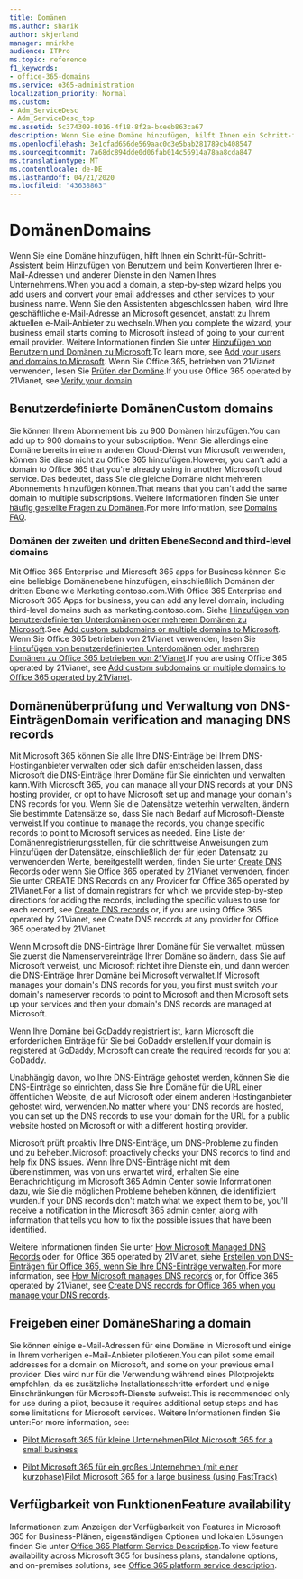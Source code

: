 ```yaml
---
title: Domänen
ms.author: sharik
author: skjerland
manager: mnirkhe
audience: ITPro
ms.topic: reference
f1_keywords:
- office-365-domains
ms.service: o365-administration
localization_priority: Normal
ms.custom:
- Adm_ServiceDesc
- Adm_ServiceDesc_top
ms.assetid: 5c374309-8016-4f18-8f2a-bceeb863ca67
description: Wenn Sie eine Domäne hinzufügen, hilft Ihnen ein Schritt-für-Schritt-Assistent beim Hinzufügen von Benutzern und beim Konvertieren Ihrer e-Mail-Adressen und anderer Dienste in den Namen Ihres Unternehmens. Wenn Sie den Assistenten abgeschlossen haben, wird Ihre geschäftliche e-Mail-Adresse an Microsoft gesendet, anstatt zu Ihrem aktuellen e-Mail-Anbieter zu wechseln. Weitere Informationen finden Sie unter Hinzufügen von Benutzern und Domänen zu Microsoft. Wenn Sie Office 365, betrieben von 21Vianet verwenden, lesen Sie Prüfen der Domäne.
ms.openlocfilehash: 3e1cfad656de569aac0d3e5bab281789cb408547
ms.sourcegitcommit: 7a68dc894dde0d06fab014c56914a78aa8cda847
ms.translationtype: MT
ms.contentlocale: de-DE
ms.lasthandoff: 04/21/2020
ms.locfileid: "43638863"
---
```

# <a name="domains"></a><span data-ttu-id="9db48-106">Domänen</span><span class="sxs-lookup"><span data-stu-id="9db48-106">Domains</span></span>

<span data-ttu-id="9db48-107">Wenn Sie eine Domäne hinzufügen, hilft Ihnen ein Schritt-für-Schritt-Assistent beim Hinzufügen von Benutzern und beim Konvertieren Ihrer e-Mail-Adressen und anderer Dienste in den Namen Ihres Unternehmens.</span><span class="sxs-lookup"><span data-stu-id="9db48-107">When you add a domain, a step-by-step wizard helps you add users and convert your email addresses and other services to your business name.</span></span> <span data-ttu-id="9db48-108">Wenn Sie den Assistenten abgeschlossen haben, wird Ihre geschäftliche e-Mail-Adresse an Microsoft gesendet, anstatt zu Ihrem aktuellen e-Mail-Anbieter zu wechseln.</span><span class="sxs-lookup"><span data-stu-id="9db48-108">When you complete the wizard, your business email starts coming to Microsoft instead of going to your current email provider.</span></span> <span data-ttu-id="9db48-109">Weitere Informationen finden Sie unter [Hinzufügen von Benutzern und Domänen zu Microsoft](https://support.office.com/article/6383f56d-3d09-4dcb-9b41-b5f5a5efd611).</span><span class="sxs-lookup"><span data-stu-id="9db48-109">To learn more, see [Add your users and domains to Microsoft](https://support.office.com/article/6383f56d-3d09-4dcb-9b41-b5f5a5efd611).</span></span> <span data-ttu-id="9db48-110">Wenn Sie Office 365, betrieben von 21Vianet verwenden, lesen Sie [Prüfen der Domäne](https://docs.microsoft.com/office365/admin/setup/add-domain).</span><span class="sxs-lookup"><span data-stu-id="9db48-110">If you use Office 365 operated by 21Vianet, see [Verify your domain](https://docs.microsoft.com/office365/admin/setup/add-domain).</span></span>
  
## <a name="custom-domains"></a><span data-ttu-id="9db48-111">Benutzerdefinierte Domänen</span><span class="sxs-lookup"><span data-stu-id="9db48-111">Custom domains</span></span>

<span data-ttu-id="9db48-112">Sie können Ihrem Abonnement bis zu 900 Domänen hinzufügen.</span><span class="sxs-lookup"><span data-stu-id="9db48-112">You can add up to 900 domains to your subscription.</span></span> <span data-ttu-id="9db48-113">Wenn Sie allerdings eine Domäne bereits in einem anderen Cloud-Dienst von Microsoft verwenden, können Sie diese nicht zu Office 365 hinzufügen.</span><span class="sxs-lookup"><span data-stu-id="9db48-113">However, you can't add a domain to Office 365 that you're already using in another Microsoft cloud service.</span></span> <span data-ttu-id="9db48-114">Das bedeutet, dass Sie die gleiche Domäne nicht mehreren Abonnements hinzufügen können.</span><span class="sxs-lookup"><span data-stu-id="9db48-114">That means that you can't add the same domain to multiple subscriptions.</span></span> <span data-ttu-id="9db48-115">Weitere Informationen finden Sie unter [häufig gestellte Fragen zu Domänen](https://support.office.com/article/Domains-FAQ-1272bad0-4bd4-4796-8005-67d6fb3afc5a).</span><span class="sxs-lookup"><span data-stu-id="9db48-115">For more information, see [Domains FAQ](https://support.office.com/article/Domains-FAQ-1272bad0-4bd4-4796-8005-67d6fb3afc5a).</span></span>
  
### <a name="second-and-third-level-domains"></a><span data-ttu-id="9db48-116">Domänen der zweiten und dritten Ebene</span><span class="sxs-lookup"><span data-stu-id="9db48-116">Second and third-level domains</span></span>

<span data-ttu-id="9db48-117">Mit Office 365 Enterprise und Microsoft 365 apps for Business können Sie eine beliebige Domänenebene hinzufügen, einschließlich Domänen der dritten Ebene wie Marketing.contoso.com.</span><span class="sxs-lookup"><span data-stu-id="9db48-117">With Office 365 Enterprise and Microsoft 365 Apps for business, you can add any level domain, including third-level domains such as marketing.contoso.com.</span></span> <span data-ttu-id="9db48-118">Siehe [Hinzufügen von benutzerdefinierten Unterdomänen oder mehreren Domänen zu Microsoft](https://docs.microsoft.com/office365/admin/setup/domains-faq).</span><span class="sxs-lookup"><span data-stu-id="9db48-118">See [Add custom subdomains or multiple domains to Microsoft](https://docs.microsoft.com/office365/admin/setup/domains-faq).</span></span> <span data-ttu-id="9db48-119">Wenn Sie Office 365 betrieben von 21Vianet verwenden, lesen Sie [Hinzufügen von benutzerdefinierten Unterdomänen oder mehreren Domänen zu Office 365 betrieben von 21Vianet](https://docs.microsoft.com/office365/admin/setup/domains-faq).</span><span class="sxs-lookup"><span data-stu-id="9db48-119">If you are using Office 365 operated by 21Vianet, see [Add custom subdomains or multiple domains to Office 365 operated by 21Vianet](https://docs.microsoft.com/office365/admin/setup/domains-faq).</span></span>
  
## <a name="domain-verification-and-managing-dns-records"></a><span data-ttu-id="9db48-120">Domänenüberprüfung und Verwaltung von DNS-Einträgen</span><span class="sxs-lookup"><span data-stu-id="9db48-120">Domain verification and managing DNS records</span></span>

<span data-ttu-id="9db48-121">Mit Microsoft 365 können Sie alle Ihre DNS-Einträge bei Ihrem DNS-Hostinganbieter verwalten oder sich dafür entscheiden lassen, dass Microsoft die DNS-Einträge Ihrer Domäne für Sie einrichten und verwalten kann.</span><span class="sxs-lookup"><span data-stu-id="9db48-121">With Microsoft 365, you can manage all your DNS records at your DNS hosting provider, or opt to have Microsoft set up and manage your domain's DNS records for you.</span></span> <span data-ttu-id="9db48-122">Wenn Sie die Datensätze weiterhin verwalten, ändern Sie bestimmte Datensätze so, dass Sie nach Bedarf auf Microsoft-Dienste verweist.</span><span class="sxs-lookup"><span data-stu-id="9db48-122">If you continue to manage the records, you change specific records to point to Microsoft services as needed.</span></span> <span data-ttu-id="9db48-123">Eine Liste der Domänenregistrierungsstellen, für die schrittweise Anweisungen zum Hinzufügen der Datensätze, einschließlich der für jeden Datensatz zu verwendenden Werte, bereitgestellt werden, finden Sie unter [Create DNS Records](https://docs.microsoft.com/office365/admin/get-help-with-domains/create-dns-records-at-any-dns-hosting-provider) oder wenn Sie Office 365 operated by 21Vianet verwenden, finden Sie unter CREATE DNS Records on any Provider for Office 365 operated by 21Vianet.</span><span class="sxs-lookup"><span data-stu-id="9db48-123">For a list of domain registrars for which we provide step-by-step directions for adding the records, including the specific values to use for each record, see [Create DNS records](https://docs.microsoft.com/office365/admin/get-help-with-domains/create-dns-records-at-any-dns-hosting-provider) or, if you are using Office 365 operated by 21Vianet, see Create DNS records at any provider for Office 365 operated by 21Vianet.</span></span> 
  
<span data-ttu-id="9db48-124">Wenn Microsoft die DNS-Einträge Ihrer Domäne für Sie verwaltet, müssen Sie zuerst die Namenservereinträge Ihrer Domäne so ändern, dass Sie auf Microsoft verweist, und Microsoft richtet ihre Dienste ein, und dann werden die DNS-Einträge Ihrer Domäne bei Microsoft verwaltet.</span><span class="sxs-lookup"><span data-stu-id="9db48-124">If Microsoft manages your domain's DNS records for you, you first must switch your domain's nameserver records to point to Microsoft and then Microsoft sets up your services and then your domain's DNS records are managed at Microsoft.</span></span>
  
<span data-ttu-id="9db48-125">Wenn Ihre Domäne bei GoDaddy registriert ist, kann Microsoft die erforderlichen Einträge für Sie bei GoDaddy erstellen.</span><span class="sxs-lookup"><span data-stu-id="9db48-125">If your domain is registered at GoDaddy, Microsoft can create the required records for you at GoDaddy.</span></span> 
  
<span data-ttu-id="9db48-126">Unabhängig davon, wo Ihre DNS-Einträge gehostet werden, können Sie die DNS-Einträge so einrichten, dass Sie Ihre Domäne für die URL einer öffentlichen Website, die auf Microsoft oder einem anderen Hostinganbieter gehostet wird, verwenden.</span><span class="sxs-lookup"><span data-stu-id="9db48-126">No matter where your DNS records are hosted, you can set up the DNS records to use your domain for the URL for a public website hosted on Microsoft or with a different hosting provider.</span></span> 
  
<span data-ttu-id="9db48-127">Microsoft prüft proaktiv Ihre DNS-Einträge, um DNS-Probleme zu finden und zu beheben.</span><span class="sxs-lookup"><span data-stu-id="9db48-127">Microsoft proactively checks your DNS records to find and help fix DNS issues.</span></span> <span data-ttu-id="9db48-128">Wenn Ihre DNS-Einträge nicht mit dem übereinstimmen, was von uns erwartet wird, erhalten Sie eine Benachrichtigung im Microsoft 365 Admin Center sowie Informationen dazu, wie Sie die möglichen Probleme beheben können, die identifiziert wurden.</span><span class="sxs-lookup"><span data-stu-id="9db48-128">If your DNS records don't match what we expect them to be, you'll receive a notification in the Microsoft 365 admin center, along with information that tells you how to fix the possible issues that have been identified.</span></span>
  
<span data-ttu-id="9db48-129">Weitere Informationen finden Sie unter [How Microsoft Managed DNS Records](https://docs.microsoft.com/office365/admin/setup/domains-faq) oder, for Office 365 operated by 21Vianet, siehe [Erstellen von DNS-Einträgen für Office 365, wenn Sie Ihre DNS-Einträge verwalten](https://docs.microsoft.com/office365/admin/services-in-china/create-dns-records-when-you-manage-your-dns-records).</span><span class="sxs-lookup"><span data-stu-id="9db48-129">For more information, see [How Microsoft manages DNS records](https://docs.microsoft.com/office365/admin/setup/domains-faq) or, for Office 365 operated by 21Vianet, see [Create DNS records for Office 365 when you manage your DNS records](https://docs.microsoft.com/office365/admin/services-in-china/create-dns-records-when-you-manage-your-dns-records).</span></span>
  
## <a name="sharing-a-domain"></a><span data-ttu-id="9db48-130">Freigeben einer Domäne</span><span class="sxs-lookup"><span data-stu-id="9db48-130">Sharing a domain</span></span>

<span data-ttu-id="9db48-131">Sie können einige e-Mail-Adressen für eine Domäne in Microsoft und einige in Ihrem vorherigen e-Mail-Anbieter pilotieren.</span><span class="sxs-lookup"><span data-stu-id="9db48-131">You can pilot some email addresses for a domain on Microsoft, and some on your previous email provider.</span></span> <span data-ttu-id="9db48-132">Dies wird nur für die Verwendung während eines Pilotprojekts empfohlen, da es zusätzliche Installationsschritte erfordert und einige Einschränkungen für Microsoft-Dienste aufweist.</span><span class="sxs-lookup"><span data-stu-id="9db48-132">This is recommended only for use during a pilot, because it requires additional setup steps and has some limitations for Microsoft services.</span></span> <span data-ttu-id="9db48-133">Weitere Informationen finden Sie unter:</span><span class="sxs-lookup"><span data-stu-id="9db48-133">For more information, see:</span></span>
  
- [<span data-ttu-id="9db48-134">Pilot Microsoft 365 für kleine Unternehmen</span><span class="sxs-lookup"><span data-stu-id="9db48-134">Pilot Microsoft 365 for a small business</span></span>](https://support.office.com/article/39cee536-6a03-40cf-b9c1-f301bb6001d7)
    
- [<span data-ttu-id="9db48-135">Pilot Microsoft 365 für ein großes Unternehmen (mit einer kurzphase)</span><span class="sxs-lookup"><span data-stu-id="9db48-135">Pilot Microsoft 365 for a large business (using FastTrack)</span></span>](https://fasttrack.office.com/onboard)
    
## <a name="feature-availability"></a><span data-ttu-id="9db48-136">Verfügbarkeit von Funktionen</span><span class="sxs-lookup"><span data-stu-id="9db48-136">Feature availability</span></span>

<span data-ttu-id="9db48-137">Informationen zum Anzeigen der Verfügbarkeit von Features in Microsoft 365 for Business-Plänen, eigenständigen Optionen und lokalen Lösungen finden Sie unter [Office 365 Platform Service Description](office-365-platform-service-description.md).</span><span class="sxs-lookup"><span data-stu-id="9db48-137">To view feature availability across Microsoft 365 for business plans, standalone options, and on-premises solutions, see [Office 365 platform service description](office-365-platform-service-description.md).</span></span>
  

